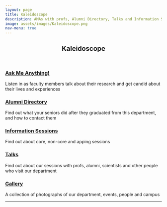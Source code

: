```yaml
---
layout: page
title: Kaleidoscope
description: AMAs with profs, Alumni Directory, Talks and Information Sessions
image: assets/images/Kaleidoscope.png
nav-menu: true
---
```


<!-- Main -->
<div id="main" class="alt">

<!-- One -->
<section id="one">
	<div class="inner">
		<header class="major">
			<h1>Kaleidoscope</h1>
		</header>

<!-- Content -->
		
<div class="row">
	<div class="6u 12u$(small)">
		<h3><a href="https://epdampiitb.github.io/p/kaleidoscope/ama.html" target="_blank">Ask Me Anything!</a></h3>
		<p>Listen in as faculty members talk about their research and get candid about their lives and experiences</p>
	</div>
	<div class="6u$ 12u$(small)">
		<h3><a href="https://epdampiitb.github.io/p/kaleidoscope/alumni.html" target="_blank">Alumni Directory</a></h3>
		<p>Find out what your seniors did after they graduated from this department, and how to contact them </p>
	</div>
	<!-- Break -->
	<div class="4u 12u$(medium)">
		<h3><a href="https://epdampiitb.github.io/p/kaleidoscope/infosesh.html" target="_blank">Information Sessions</a></h3>
		<p>Find out about core, non-core and apping sessions</p>
	</div>
	<div class="4u 12u$(medium)">
		<h3><a href="https://epdampiitb.github.io/p/kaleidoscope/talks.html" target="_blank"> Talks </a></h3>
		<p>Find out about our sessions with profs, alumni, scientists and other people who visit our department</p>
	</div>
	<div class="4u$ 12u$(medium)">
		<h3><a href="https://epdampiitb.github.io/p/kaleidoscope/gallery.html" target="_blank"> Gallery </a></h3>
		<p>A collection of photographs of our department, events, people and campus</p>
	</div>
</div>

<hr class="major" />
